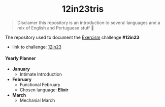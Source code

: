 <h1 align="center">
    12in23tris
</h1>

> Disclamer this repository is an introduction to several languages and a mix of English and Portuguese stuff 🤪

The repository used to document the [Exercism](https://exercism.org/) challenge <b>#12in23</b>

- link to challenge: [12in23](https://exercism.org/challenges/12in23)

#### Yearly Planner
- <b>January</b>
    - Intimate Introduction
- <b>February</b>
    - Functional February
    - Chosen language: <b>Elixir</b>
- <b>March</b>
    - Mechanial March
